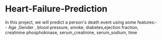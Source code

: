 # Heart-Failure-Prediction
In this project, we will predict a person's death event using some features:-         -  Age ,Gender , blood pressure, smoke, diabetes,ejection fraction, creatinine phosphokinase, serum_creatinine, serum_sodium, time  
